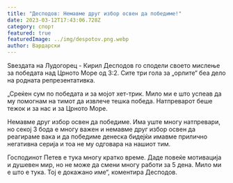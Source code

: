 ```yaml
---
title: "Десподов: Немавме друг избор освен да победиме!"
date: 2023-03-12T17:43:06.728Z
category: спорт
featured: true
featuredImage: ../img/despotov.png.webp
author: Вардарски
---
```


Ѕвездата на Лудогорец - Кирил Десподов го сподели своето мислење за победата над Црното Море од 3:2. Сите три гола за „орлите“ беа дело на родната репрезентативка.

„Среќен сум по победата и за мојот хет-трик. Мило ми е што успеав да му помогнам на тимот да извлече тешка победа. Натпреварот беше тежок и за нас и за Црното Море.

Немавме друг избор освен да победиме. Има уште многу натпревари, но секој 3 бода е многу важен и немавме друг избор освен да реагираме вака и да победиме денеска бидејќи имавме прилично негативна серија и тоа не му одговара на нашиот тим.

Господинот Петев е тука многу кратко време. Даде повеќе мотивација и душевен мир, но не може да смени многу работи за 5 дена. Мило ми е што е тука. Тој е докажано име“, коментира Десподов.
